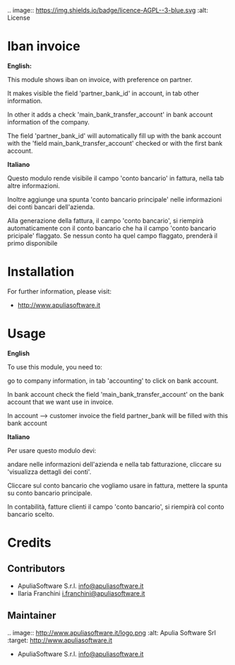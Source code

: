 .. image:: https://img.shields.io/badge/licence-AGPL--3-blue.svg
    :alt: License

Iban invoice
============
**English:**

This module shows iban on invoice, with preference on partner.

It makes visible the field 'partner_bank_id' in account, in tab other information.

In other it adds a check 'main_bank_transfer_account' in bank account information of the company.

The field 'partner_bank_id' will automatically fill up with the bank account with the 'field main_bank_transfer_account' checked or with the first bank account.


**Italiano**

Questo modulo rende visibile il campo 'conto bancario' in fattura, nella tab altre informazioni.

Inoltre aggiunge una spunta 'conto bancario principale' nelle informazioni dei conti bancari dell'azienda.

Alla generazione della fattura, il campo 'conto bancario', si riempirà automaticamente con il conto bancario che ha il campo 'conto bancario pricipale' flaggato. 
Se nessun conto ha quel campo flaggato, prenderà il primo disponibile

Installation
============
For further information, please visit:

 * http://www.apuliasoftware.it
 
Usage
=====
**English**

To use this module, you need to:

go to company information, in tab 'accounting' to click on bank account.

In bank account check the field 'main_bank_transfer_account' on the bank account that we want use in invoice.

In account --> customer invoice the field partner_bank will be filled with this bank account


**Italiano**

Per usare questo modulo devi:

andare nelle informazioni dell'azienda e nella tab fatturazione, cliccare su 'visualizza dettagli dei conti'.

Cliccare sul conto bancario che vogliamo usare in fattura, mettere la spunta su conto bancario principale.

In contabilità, fatture clienti il campo 'conto bancario', si riempirà col conto bancario scelto.

Credits
=======

Contributors
------------

* ApuliaSoftware S.r.l. <info@apuliasoftware.it>
* Ilaria Franchini <i.franchini@apuliasoftware.it>

Maintainer
----------

.. image:: http://www.apuliasoftware.it/logo.png
   :alt: Apulia Software Srl
   :target: http://www.apuliasoftware.it

* ApuliaSoftware S.r.l. <info@apuliasoftware.it>

